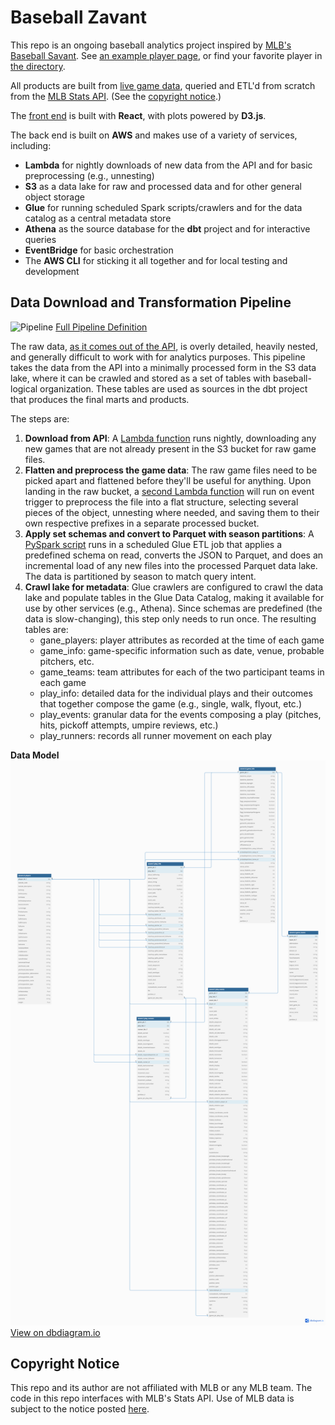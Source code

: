 # Baseball Zavant

This repo is an ongoing baseball analytics project inspired by [MLB's Baseball Savant](https://baseballsavant.mlb.com/). See [an example player page](http://zavant.zgallegos.com/players/605141), or find your favorite player in [the directory](http://zavant.zgallegos.com/).

All products are built from [live game data](https://github.com/zpgallegos/zavant/blob/master/docs/readme/example-game-raw.json), queried and ETL'd from scratch from the [MLB Stats API](https://statsapi.mlb.com). (See the [copyright notice](#copyright-notice).)

The [front end](https://github.com/zpgallegos/zavant/tree/master/app) is built with **React**, with plots powered by **D3.js**.

The back end is built on **AWS** and makes use of a variety of services, including:

-   **Lambda** for nightly downloads of new data from the API and for basic preprocessing (e.g., unnesting)
-   **S3** as a data lake for raw and processed data and for other general object storage
-   **Glue** for running scheduled Spark scripts/crawlers and for the data catalog as a central metadata store
-   **Athena** as the source database for the **dbt** project and for interactive queries
-   **EventBridge** for basic orchestration
-   The **AWS CLI** for sticking it all together and for local testing and development

## Data Download and Transformation Pipeline

![Pipeline](landing/statsapi/aws/step-functions/pipeline.png.png)
[Full Pipeline Definition](landing/statsapi/aws/step-functions/zavant-update-pipeline.json)

The raw data, [as it comes out of the API](https://github.com/zpgallegos/zavant/blob/master/docs/readme/example-game-raw.json), is overly detailed, heavily nested, and generally difficult to work with for analytics purposes. This pipeline takes the data from the API into a minimally processed form in the S3 data lake, where it can be crawled and stored as a set of tables with baseball-logical organization. These tables are used as sources in the dbt project that produces the final marts and products.

The steps are:

1. **Download from API**: A [Lambda function](https://github.com/zpgallegos/zavant/blob/master/landing/statsapi/aws/lambda/zavant-download-games/function/lambda_function.py) runs nightly, downloading any new games that are not already present in the S3 bucket for raw game files.
2. **Flatten and preprocess the game data**: The raw game files need to be picked apart and flattened before they'll be useful for anything. Upon landing in the raw bucket, a [second Lambda function](https://github.com/zpgallegos/zavant/blob/master/landing/statsapi/aws/lambda/zavant-process-raw-game/function/lambda_function.py) will run on event trigger to preprocess the file into a flat structure, selecting several pieces of the object, unnesting where needed, and saving them to their own respective prefixes in a separate processed bucket.
3. **Apply set schemas and convert to Parquet with season partitions**: A [PySpark script](https://github.com/zpgallegos/zavant/blob/master/landing/statsapi/aws/glue/statsapi_convert_json_to_parquet.py) runs in a scheduled Glue ETL job that applies a predefined schema on read, converts the JSON to Parquet, and does an incremental load of any new files into the processed Parquet data lake. The data is partitioned by season to match query intent.
4. **Crawl lake for metadata**: Glue crawlers are configured to crawl the data lake and populate tables in the Glue Data Catalog, making it available for use by other services (e.g., Athena). Since schemas are predefined (the data is slow-changing), this step only needs to run once. The resulting tables are:
    - gane_players: player attributes as recorded at the time of each game
    - game_info: game-specific information such as date, venue, probable pitchers, etc.
    - game_teams: team attributes for each of the two participant teams in each game
    - play_info: detailed data for the individual plays and their outcomes that together compose the game (e.g., single, walk, flyout, etc.)
    - play_events: granular data for the events composing a play (pitches, hits, pickoff attempts, umpire reviews, etc.)
    - play_runners: records all runner movement on each play

**Data Model**
![Data Model](docs/readme/zavant_datamart.png)
[View on dbdiagram.io](https://dbdiagram.io/d/zavant_datamart-662ecbda5b24a634d003db68)

## Copyright Notice

This repo and its author are not affiliated with MLB or any MLB team. The code in this repo interfaces with MLB's Stats API. Use of MLB data is subject to the notice posted [here](http://gdx.mlb.com/components/copyright.txt).
